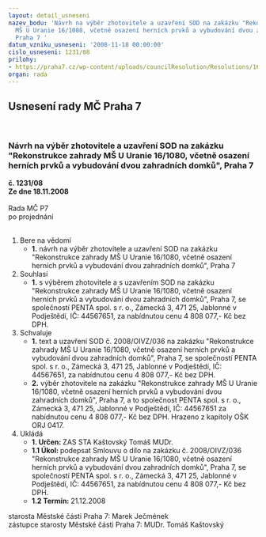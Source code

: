 ```yaml
---
layout: detail_usneseni
nazev_bodu: 'Návrh na výběr zhotovitele a uzavření SOD na zakázku "Rekonstrukce zahrady
  MŠ U Uranie 16/1080, včetně osazení herních prvků a vybudování dvou zahradních domků",
  Praha 7 '
datum_vzniku_usneseni: '2008-11-18 00:00:00'
cislo_usneseni: 1231/08
prilohy:
- https://praha7.cz/wp-content/uploads/councilResolution/Resolutions/16542/44-n%c3%a1vrh_sod_op.doc
organ: rada
---
```

<div id="ucUsn_pList" class="usn">
	<span><h2>Usnesení rady MČ Praha 7 </h2>
<br></span><div class="standBody">
<span><h3>Návrh na výběr zhotovitele a uzavření SOD na zakázku "Rekonstrukce zahrady MŠ U Uranie 16/1080, včetně osazení herních prvků a vybudování dvou zahradních domků", Praha 7 </h3></span><div class="center">
		<strong>č. 1231/08</strong><br>
	</div>
<div class="center">
		<strong>Ze dne 18.11.2008</strong><br><br>
	</div>Rada MČ P7<br> po projednání<br><br><ol>
<li>Bere na vědomí<ul><li>
<strong>1.</strong> návrh na výběr zhotovitele a uzavření SOD na zakázku "Rekonstrukce zahrady MŠ U Uranie 16/1080, včetně osazení herních prvků a vybudování dvou zahradních domků", Praha 7 </li></ul>
</li>
<li>Souhlasí<ul><li>
<strong>1.</strong> s výběrem zhotovitele a s uzavřením SOD na zakázku "Rekonstrukce zahrady MŠ U Uranie 16/1080, včetně osazení herních prvků a vybudování dvou zahradních domků", Praha 7, se společností PENTA spol. s r. o., Zámecká 3, 471 25, Jablonné v Podještědí, IČ: 44567651, za nabídnutou cenu 4 808 077,- Kč bez DPH.    </li></ul>
</li>
<li>Schvaluje<ul>
<li>
<strong>1.</strong> text a uzavření SOD č. 2008/OIVZ/036 na zakázku "Rekonstrukce zahrady MŠ U Uranie 16/1080, včetně osazení herních prvků a vybudování dvou zahradních domků", Praha 7, se společností PENTA spol. s r. o., Zámecká 3, 471 25, Jablonné v Podještědí, IČ: 44567651, za nabídnutou cenu 4 808 077,- Kč bez DPH.  </li>
<li>
<strong>2.</strong> výběr zhotovitele na zakázku "Rekonstrukce zahrady MŠ U Uranie 16/1080, včetně osazení herních prvků a vybudování dvou zahradních domků", Praha 7, a to společnost PENTA spol. s r. o., Zámecká 3, 471 25, Jablonné v Podještědí, IČ: 44567651 za nabídnutou cenu 4 808 077,- Kč bez DPH. Hrazeno z kapitoly OŠK ORJ 0417. </li>
</ul>
</li>
<li>Ukládá<ul>
<li>
<strong>1. Určen: </strong>ZAS STA Kaštovský Tomáš MUDr.</li>
<li>
<strong>1.1 Úkol: </strong>podepsat Smlouvu o dílo na zakázku č. 2008/OIVZ/036 "Rekonstrukce zahrady MŠ U Uranie 16/1080, včetně osazení herních prvků a vybudování dvou zahradních domků", Praha 7, se společností PENTA spol. s r. o., Zámecká 3, 471 25, Jablonné v Podještědí, IČ: 44567651, za nabídnutou cenu 4 808 077,- Kč bez DPH.</li>
<li>
<strong>1.2 Termín: </strong>21.12.2008</li>
</ul>
</li>
</ol>starosta Městské části Praha 7: Marek Ječmének<br>zástupce starosty Městské části Praha 7: MUDr. Tomáš Kaštovský 
</div>
</div>